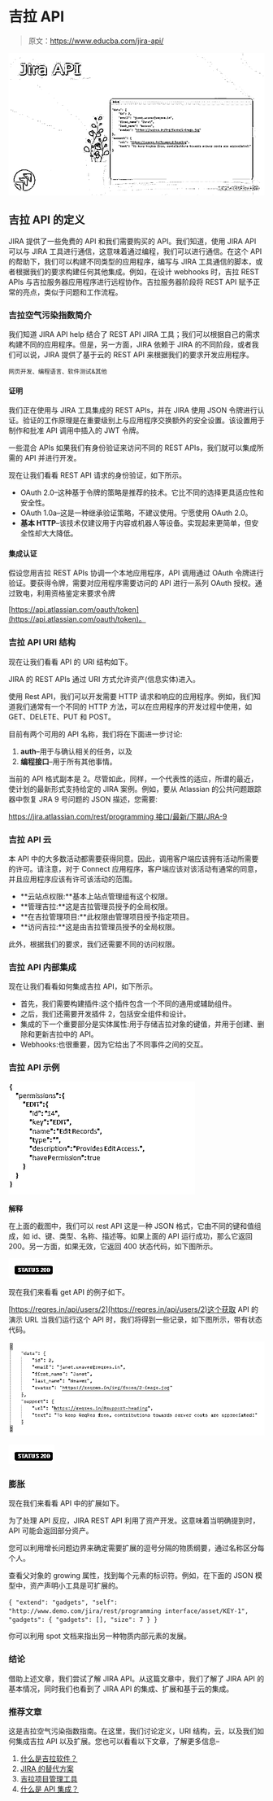 # 吉拉 API

> 原文：<https://www.educba.com/jira-api/>

![Jira API](img/a894cbdf4ae6ea249b780924c12d6b5d.png)



## 吉拉 API 的定义

JIRA 提供了一些免费的 API 和我们需要购买的 API。我们知道，使用 JIRA API 可以与 JIRA 工具进行通信，这意味着通过编程，我们可以进行通信。在这个 API 的帮助下，我们可以构建不同类型的应用程序，编写与 JIRA 工具通信的脚本，或者根据我们的要求构建任何其他集成。例如，在设计 webhooks 时，吉拉 REST APIs 与吉拉服务器应用程序进行远程协作。吉拉服务器阶段将 REST API 赋予正常的亮点，类似于问题和工作流程。

### 吉拉空气污染指数简介

我们知道 JIRA API help 结合了 REST API JIRA 工具；我们可以根据自己的需求构建不同的应用程序。但是，另一方面，JIRA 依赖于 JIRA 的不同阶段，或者我们可以说，JIRA 提供了基于云的 REST API 来根据我们的要求开发应用程序。

<small>网页开发、编程语言、软件测试&其他</small>

#### 证明

我们正在使用与 JIRA 工具集成的 REST APIs，并在 JIRA 使用 JSON 令牌进行认证。验证的工作原理是在重要级别上与应用程序交换额外的安全设置。该设置用于制作和批准 API 调用中插入的 JWT 令牌。

一些混合 APIs 如果我们有身份验证来访问不同的 REST APIs，我们就可以集成所需的 API 并进行开发。

现在让我们看看 REST API 请求的身份验证，如下所示。

*   OAuth 2.0–这种基于令牌的策略是推荐的技术。它比不同的选择更具适应性和安全性。
*   OAuth 1.0a–这是一种继承验证策略，不建议使用。宁愿使用 OAuth 2.0。
*   **基本 HTTP**–该技术仅建议用于内容或机器人等设备。实现起来更简单，但安全性却大大降低。

#### 集成认证

假设您用吉拉 REST APIs 协调一个本地应用程序，API 调用通过 OAuth 令牌进行验证。要获得令牌，需要对应用程序需要访问的 API 进行一系列 OAuth 授权。通过致电，利用资格鉴定来要求令牌

[https://api.atlassian.com/oauth/token](https://api.atlassian.com/oauth/token)。

### 吉拉 API URI 结构

现在让我们看看 API 的 URI 结构如下。

JIRA 的 REST APIs 通过 URI 方式允许资产(信息实体)进入。

使用 Rest API，我们可以开发需要 HTTP 请求和响应的应用程序。例如，我们知道我们通常有一个不同的 HTTP 方法，可以在应用程序的开发过程中使用，如 GET、DELETE、PUT 和 POST。

目前有两个可用的 API 名称，我们将在下面进一步讨论:

1.  **auth**–用于与确认相关的任务，以及
2.  **编程接口**–用于所有其他事情。

当前的 API 格式副本是 2。尽管如此，同样，一个代表性的适应，所谓的最近，使计划的最新形式支持给定的 JIRA 案例。例如，要从 Atlassian 的公共问题跟踪器中恢复 JRA 9 号问题的 JSON 描述，您需要:

[https://jira.atlassian.com/rest/programming 接口/最新/下期/JRA-9](https://jira.atlassian.com/rest/programming%20interface/most%20recent/issue/JRA-9)

### 吉拉 API 云

本 API 中的大多数活动都需要获得同意。因此，调用客户端应该拥有活动所需要的许可。请注意，对于 Connect 应用程序，客户端应该对该活动有通常的同意，并且应用程序应该有许可该活动的范围。

*   **云站点权限:**基本上站点管理组有这个权限。
*   **管理吉拉:**这是吉拉管理员授予的全局权限。
*   **在吉拉管理项目:**此权限由管理项目授予指定项目。
*   **访问吉拉:**这是由吉拉管理员授予的全局权限。

此外，根据我们的要求，我们还需要不同的访问权限。

### 吉拉 API 内部集成

现在让我们看看如何集成吉拉 API，如下所示。

*   首先，我们需要构建插件:这个插件包含一个不同的通用或辅助组件。
*   之后，我们还需要开发插件 2，包括安全组件和设计。
*   集成的下一个重要部分是实体属性:用于存储吉拉对象的键值，并用于创建、删除和更新吉拉中的 API。
*   Webhooks:也很重要，因为它给出了不同事件之间的交互。

### 吉拉 API 示例

![Example of Jira API](img/5a70ae1c28dcaafa5d1f24b2b12ed758.png)



**解释**

在上面的截图中，我们可以 rest API 这是一种 JSON 格式，它由不同的键和值组成，如 id、键、类型、名称、描述等。如果上面的 API 运行成功，那么它返回 200。另一方面，如果无效，它返回 400 状态代码，如下图所示。

![STATUS 200](img/4832b60f9923478bb5073982221193dd.png)



现在我们来看看 get API 的例子如下。

[https://reqres.in/api/users/2](https://reqres.in/api/users/2)这个获取 API 的演示 URL 当我们运行这个 API 时，我们将得到一些记录，如下图所示，带有状态代码。

![Example of Jira API Status code](img/45334a4a2745d47240899fb0cbee3fa8.png)



![STATUS 200](img/4832b60f9923478bb5073982221193dd.png)



### 膨胀

现在我们来看看 API 中的扩展如下。

为了处理 API 反应，JIRA REST API 利用了资产开发。这意味着当明确提到时，API 可能会返回部分资产。

您可以利用增长问题边界来确定需要扩展的逗号分隔的物质纲要，通过名称区分每个人。

查看父对象的 growing 属性，找到每个元素的标识符。例如，在下面的 JSON 模型中，资产声明小工具是可扩展的。

`{
"extend": "gadgets",
"self": "http://www.demo.com/jira/rest/programming interface/asset/KEY-1",
"gadgets": {
"gadgets": [],
"size": 7
}
}`

你可以利用 spot 文档来指出另一种物质内部元素的发展。

### 结论

借助上述文章，我们尝试了解 JIRA API。从这篇文章中，我们了解了 JIRA API 的基本情况，同时我们也看到了 JIRA API 的集成、扩展和基于云的集成。

### 推荐文章

这是吉拉空气污染指数指南。在这里，我们讨论定义，URI 结构，云，以及我们如何集成吉拉 API 以及扩展。您也可以看看以下文章，了解更多信息–

1.  [什么是吉拉软件？](https://www.educba.com/what-is-jira-software/)
2.  [JIRA 的替代方案](https://www.educba.com/jira-alternatives/)
3.  [吉拉项目管理工具](https://www.educba.com/jira-project-management-tool/)
4.  [什么是 API 集成？](https://www.educba.com/what-is-api-integration/)





